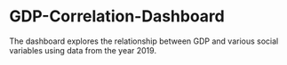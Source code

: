 # GDP-Correlation-Dashboard
The dashboard explores the relationship between GDP and various social variables using data from the year 2019. 
